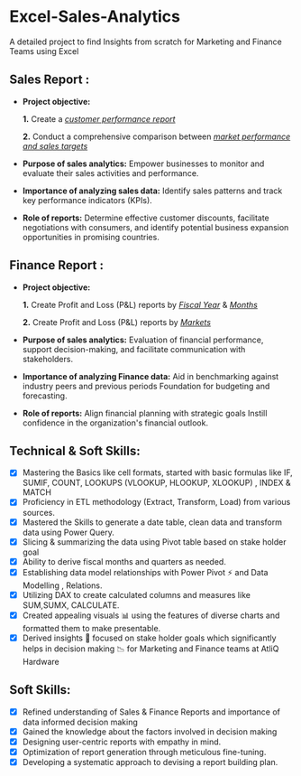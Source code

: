 # Excel-Sales-Analytics
A detailed project to find Insights from scratch for Marketing and Finance Teams using Excel

## Sales Report :


- **Project objective:** 

    **1.** Create a _[customer performance report](https://github.com/AshwinPavanKadha/Excel-Sales-Analytics/blob/main/customer%20performance%20report.pdf)_ 

    **2.** Conduct a comprehensive comparison between _[market performance and sales targets](https://github.com/AshwinPavanKadha/Excel-Sales-Analytics/blob/main/Market%20performanc%20vs%20Target.pdf)_

- **Purpose of sales analytics:** Empower businesses to monitor and evaluate their sales activities and performance.

- **Importance of analyzing sales data:** Identify sales patterns and track key performance indicators (KPIs).

- **Role of reports:** Determine effective customer discounts, facilitate negotiations with consumers, and identify potential business expansion opportunities in promising countries.


## Finance Report :

- **Project objective:** 

    **1.** Create Profit and Loss (P&L) reports by _[Fiscal Year](https://github.com/AshwinPavanKadha/Excel-Sales-Analytics/blob/main/P%20%26%20L%20Year.pdf)_ & _[Months](https://github.com/AshwinPavanKadha/Excel-Sales-Analytics/blob/main/P%20%26%20L%20Months.pdf)_ 

   **2.** Create Profit and Loss (P&L) reports by _[Markets](https://github.com/AshwinPavanKadha/Excel-Sales-Analytics/blob/main/Detailed%20market%20analysis.pdf)_

- **Purpose of sales analytics:** Evaluation of financial performance, support decision-making, and facilitate communication with stakeholders.

- **Importance of analyzing Finance data:** Aid in benchmarking against industry peers and previous periods Foundation for budgeting and forecasting.

- **Role of reports:** Align financial planning with strategic goals Instill confidence in the organization's financial outlook.


## Technical & Soft Skills:
- [x]	Mastering the Basics like cell formats, started with basic formulas like IF, SUMIF, COUNT, LOOKUPS (VLOOKUP, HLOOKUP, XLOOKUP) , INDEX & MATCH
- [x]	Proficiency in ETL methodology (Extract, Transform, Load) from various sources.
- [x]	Mastered the Skills to generate a date table, clean data and transform data using Power Query.
- [x]	Slicing & summarizing the data using Pivot table based on stake holder goal
- [x]	Ability to derive fiscal months and quarters as needed.
- [x]	Establishing data model relationships with Power Pivot ⚡ and Data Modelling , Relations.
- [x]	Utilizing DAX to create calculated columns and measures like SUM,SUMX, CALCULATE.
- [x]	Created appealing visuals 📊 using the features of diverse charts and formatted them to make presentable.
- [x]	Derived insights 🔎 focused on stake holder goals which significantly helps in decision making 📉 for Marketing and Finance teams at AtliQ Hardware 

## Soft Skills:
- [x]	Refined understanding of Sales & Finance Reports and importance of data informed decision making
- [x]	Gained the knowledge about the factors involved in decision making 
- [x]	Designing user-centric reports with empathy in mind.
- [x]	Optimization of report generation through meticulous fine-tuning.
- [x]	Developing a systematic approach to devising a report building plan.
